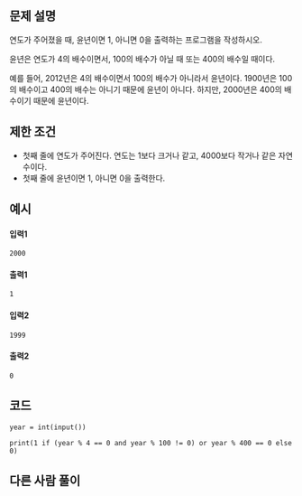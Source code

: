 ## 문제 설명
연도가 주어졌을 때, 윤년이면 1, 아니면 0을 출력하는 프로그램을 작성하시오.

윤년은 연도가 4의 배수이면서, 100의 배수가 아닐 때 또는 400의 배수일 때이다.

예를 들어, 2012년은 4의 배수이면서 100의 배수가 아니라서 윤년이다. 1900년은 100의 배수이고 400의 배수는 아니기 때문에 윤년이 아니다. 하지만, 2000년은 400의 배수이기 때문에 윤년이다.

## 제한 조건
* 첫째 줄에 연도가 주어진다. 연도는 1보다 크거나 같고, 4000보다 작거나 같은 자연수이다.
* 첫째 줄에 윤년이면 1, 아니면 0을 출력한다.

## 예시
#### 입력1
```
2000
```

#### 출력1
```
1
```

#### 입력2
```
1999
```

#### 출력2
```
0
```
 
## 코드
```
year = int(input())

print(1 if (year % 4 == 0 and year % 100 != 0) or year % 400 == 0 else 0)
```

## 다른 사람 풀이
```
```